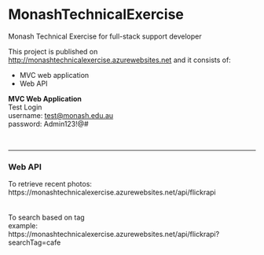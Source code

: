 # MonashTechnicalExercise
Monash Technical Exercise for full-stack support developer

This project is published on http://monashtechnicalexercise.azurewebsites.net and it consists of:
<ul>
  <li>MVC web application</li>
  <li>Web API</li>
</ul>

<b>MVC Web Application</b> <br/>
Test Login <br/>
username: test@monash.edu.au <br/>
password: Admin123!@#

<br><hr/>
<h3>Web API</h3>
To retrieve recent photos:<br/>
https://monashtechnicalexercise.azurewebsites.net/api/flickrapi<br/>
<br/><br/>
To search based on tag <br/>
example: <br/>
https://monashtechnicalexercise.azurewebsites.net/api/flickrapi?searchTag=cafe
